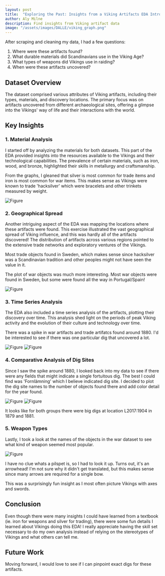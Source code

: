 ```yaml
---
layout: post
title:  "Exploring the Past: Insights from a Viking Artifacts EDA Introduction"
author: Aly Milne
description: Find insights from Viking artifact data
image: "/assets/images/DALLE/viking_graph.png"
---
```


After scraping and cleaning my data, I had a few questions:
1. Where were these artifacts found?
2. What durable materials did Scandinavians use in the Viking Age?
3. What types of weapons did Vikings use in raiding?
4. When were these artifacts uncovered?

## Dataset Overview
The dataset comprised various attributes of Viking artifacts, including their types, materials, and discovery locations. The primary focus was on artifacts uncovered from different archaeological sites, offering a glimpse into the Vikings' way of life and their interactions with the world.

## Key Insights
### 1. Material Analysis
I started off by analyzing the materials for both datasets. This part of the EDA provided insights into the resources available to the Vikings and their technological capabilities. The prevalence of certain materials, such as iron, wood, and bronze, highlighted their skills in metallurgy and craftsmanship.

From the graphs, I gleaned that silver is most common for trade items and iron is most common for war items. This makes sense as Vikings were known to trade 'hacksilver' which were bracelets and other trinkets measured by weight.

![Figure]({{site.url}}/{{site.baseurl}}/assets/images/Viking_EDA/trade_materials.png)

### 2. Geographical Spread
Another intriguing aspect of the EDA was mapping the locations where these artifacts were found. This exercise illustrated the vast geographical spread of Viking influence, and this was hardly all of the artifacts discovered! The distribution of artifacts across various regions pointed to the extensive trade networks and exploratory ventures of the Vikings.

Most trade objects found in Sweden, which makes sense since hacksilver was a Scandinavian tradition and other peoples might not have seen the value in it.

The plot of war objects was much more interesting. Most war objects were found in Sweden, but some were found all the way in Portugal/Spain!

![Figure]({{site.url}}/{{site.baseurl}}/assets/images/Viking_EDA/war_locations.png)

### 3. Time Series Analysis
The EDA also included a time series analysis of the artifacts, plotting their discovery over time. This analysis shed light on the periods of peak Viking activity and the evolution of their culture and technology over time.

There was a spike in war artifacts and trade artifatcs found around 1880. I'd be interested to see if there was one particular dig that uncovered a lot.

![Figure]({{site.url}}/{{site.baseurl}}/assets/images/Viking_EDA/war_years.png)
![Figure]({{site.url}}/{{site.baseurl}}/assets/images/Viking_EDA/trade_years.png)

### 4. Comparative Analysis of Dig Sites
Since I saw the spike around 1880, I looked back into my data to see if there were any fields that might indicate a single fortuitous dig. The best I could find was 'Fornlämning' which I believe indicated dig site. I decided to plot the dig site names to the number of objects found there and add color detail for the year found.

![Figure]({{site.url}}/{{site.baseurl}}/assets/images/Viking_EDA/war_dig_sites.png)
![Figure]({{site.url}}/{{site.baseurl}}/assets/images/Viking_EDA/trade_dig_sites.png)

It looks like for both groups there were big digs at location L2017:1904 in 1879 and 1881.

### 5. Weapon Types
Lastly, I took a look at the names of the objects in the war dataset to see what kind of weapon seemed most popular.

![Figure]({{site.url}}/{{site.baseurl}}/assets/images/Viking_EDA/weapons.png)

I have no clue whats a pilspet is, so I had to look it up. Turns out, it's an arrowhead! I'm not sure why it didn't get translated, but this makes sense since many arrows are required for a single bow.

This was a surprisingly fun insight as I most often picture Vikings with axes and swords.

## Conclusion
Even though there were many insights I could have learned from a textbook (ie. iron for weapons and silver for trading), there were some fun details I learned about Vikings doing this EDA! I really appreciate having the skill set necessary to do my own analysis instead of relying on the stereotypes of Vikings and what others can tell me.

## Future Work
Moving forward, I would love to see if I can pinpoint exact digs for these artifacts.